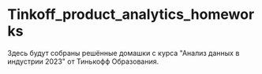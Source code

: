 # Tinkoff_product_analytics_homeworks
Здесь будут собраны решённые домашки с курса "Анализ данных в индустрии 2023" от Тинькофф Образования.

